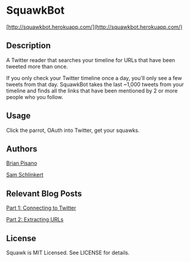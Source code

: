 # SquawkBot

[http://squawkbot.herokuapp.com/](http://squawkbot.herokuapp.com/)

## Description

A Twitter reader that searches your timeline for URLs that have been tweeted more than once.

If you only check your Twitter timeline once a day, you'll only see a few tweets from that day. SquawkBot takes the last ~1,000 tweets from your timeline and finds all the links that have been mentioned by 2 or more people who you follow. 

## Usage

Click the parrot, OAuth into Twitter, get your squawks. 

## Authors

[Brian Pisano](https://github.com/brian1987)

[Sam Schlinkert](https://github.com/sts10)

## Relevant Blog Posts

[Part 1: Connecting to Twitter](http://sts10.github.io/blog/2014/04/21/squawkbot-connecting-to-twitter/)

[Part 2: Extracting URLs](http://sts10.github.io/blog/2014/04/24/squawkbot-part-2-extracting-urls/)

## License

Squawk is MIT Licensed. See LICENSE for details.

